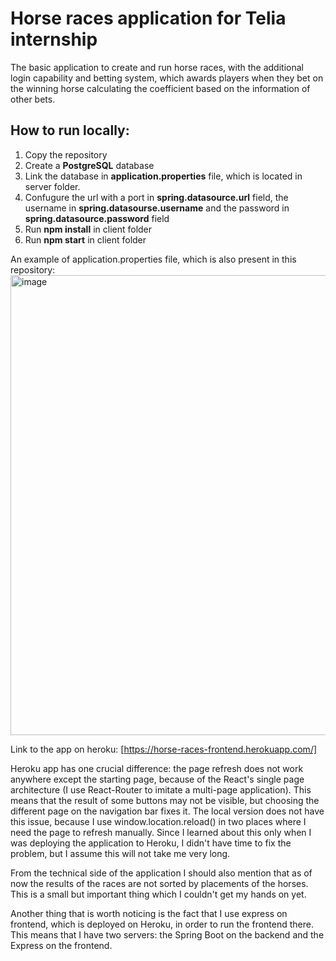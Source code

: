 ﻿# Horse races application for Telia internship
The basic application to create and run horse races, with the additional login capability and betting system, which awards players when they bet on the winning horse calculating the coefficient based on the information of other bets. 
## How to run locally:
1. Copy the repository
2. Create a **PostgreSQL** database
3. Link the database in **application.properties** file, which is located in server folder. 
4. Confugure the url with a port in **spring.datasource.url** field, the username in **spring.datasourse.username** and the password in **spring.datasource.password** field
5. Run **npm install** in client folder
6. Run **npm start** in client folder 

An example of application.properties file, which is also present in this repository:
<img width="736" alt="image" src="https://user-images.githubusercontent.com/22565000/167058703-20682f9d-b6bf-4a15-a185-b31a1f68b18c.png">

Link to the app on heroku: [https://horse-races-frontend.herokuapp.com/]

Heroku app has one crucial difference: the page refresh does not work anywhere except the starting page, because of the React's single page architecture (I use React-Router to imitate a multi-page application). This means that the result of some buttons may not be visible, but choosing the different page on the navigation bar fixes it. The local version does not have this issue, because I use window.location.reload() in two places where I need the page to refresh manually. Since I learned about this only when I was deploying the application to Heroku, I didn't have time to fix the problem, but I assume this will not take me very long.

From the technical side of the application I should also mention that as of now the results of the races are not sorted by placements of the horses. This is a small but important thing which I couldn't get my hands on yet.

Another thing that is worth noticing is the fact that I use express on frontend, which is deployed on Heroku, in order to run the frontend there. This means that I have two servers: the Spring Boot on the backend and the Express on the frontend.

